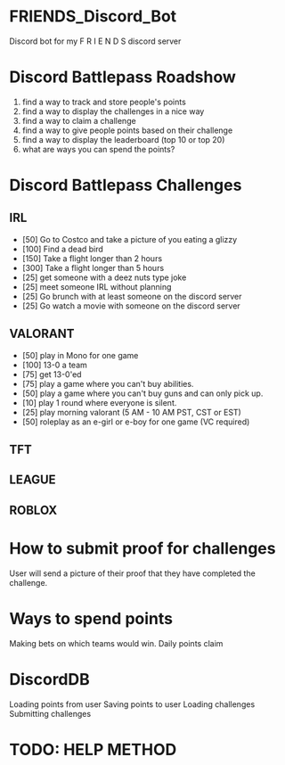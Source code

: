 # FRIENDS_Discord_Bot
Discord bot for my F R I E N D S discord server

# Discord Battlepass Roadshow
1. find a way to track and store people's points
2. find a way to display the challenges in a nice way
3. find a way to claim a challenge
4. find a way to give people points based on their challenge
5. find a way to display the leaderboard (top 10 or top 20)
6. what are ways you can spend the points?

# Discord Battlepass Challenges
## IRL
- [50]    Go to Costco and take a picture of you eating a glizzy
- [100]   Find a dead bird
- [150]   Take a flight longer than 2 hours
- [300]   Take a flight longer than 5 hours
- [25]    get someone with a deez nuts type joke
- [25]    meet someone IRL without planning
- [25]    Go brunch with at least someone on the discord server
- [25]    Go watch a movie with someone on the discord server

## VALORANT
- [50]     play in Mono for one game
- [100]    13-0 a team
- [75]     get 13-0'ed
- [75]     play a game where you can't buy abilities.
- [50]     play a game where you can't buy guns and can only pick up.
- [10]     play 1 round where everyone is silent.
- [25]     play morning valorant (5 AM - 10 AM PST, CST or EST)
- [50]     roleplay as an e-girl or e-boy for one game (VC required)

## TFT


## LEAGUE


## ROBLOX


# How to submit proof for challenges
User will send a picture of their proof that they have completed the challenge.

# Ways to spend points
Making bets on which teams would win.
Daily points claim


# DiscordDB
Loading points from user
Saving points to user
Loading challenges
Submitting challenges


# TODO: HELP METHOD